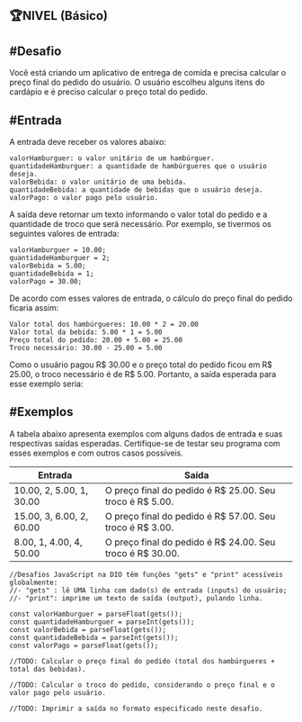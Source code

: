 ## 🏆NIVEL (Básico)
## #Desafio

Você está criando um aplicativo de entrega de comida e precisa calcular o preço final do pedido do usuário. O usuário escolheu alguns itens do cardápio e é preciso calcular o preço total do pedido.

## #Entrada

A entrada deve receber os valores abaixo:

    valorHamburguer: o valor unitário de um hambúrguer.
    quantidadeHamburguer: a quantidade de hambúrgueres que o usuário deseja.
    valorBebida: o valor unitário de uma bebida.
    quantidadeBebida: a quantidade de bebidas que o usuário deseja.
    valorPago: o valor pago pelo usuário.



A saída deve retornar um texto informando o valor total do pedido e a quantidade de troco que será necessário. Por exemplo, se tivermos os seguintes valores de entrada:

    valorHamburguer = 10.00;
    quantidadeHamburguer = 2;
    valorBebida = 5.00;
    quantidadeBebida = 1;
    valorPago = 30.00;
De acordo com esses valores de entrada, o cálculo do preço final do pedido ficaria assim:

    Valor total dos hambúrgueres: 10.00 * 2 = 20.00
    Valor total da bebida: 5.00 * 1 = 5.00
    Preço total do pedido: 20.00 + 5.00 = 25.00
    Troco necessário: 30.00 - 25.00 = 5.00
Como o usuário pagou R$ 30.00 e o preço total do pedido ficou em R$ 25.00, o troco necessário é de R$ 5.00. Portanto, a saída esperada para esse exemplo seria:

## #Exemplos
A tabela abaixo apresenta exemplos com alguns dados de entrada e suas respectivas saídas esperadas. Certifique-se de testar seu programa com esses exemplos e com outros casos possíveis.

| Entrada | Saída|
| ---|--- |
| 10.00, 2, 5.00, 1, 30.00 | O preço final do pedido é R$ 25.00. Seu troco é R$ 5.00. |
| 15.00, 3, 6.00, 2, 60.00 | O preço final do pedido é R$ 57.00. Seu troco é R$ 3.00. |
| 8.00, 1, 4.00, 4, 50.00 | O preço final do pedido é R$ 24.00. Seu troco é R$ 30.00. |

```
//Desafios JavaScript na DIO têm funções "gets" e "print" acessíveis globalmente:
//- "gets" : lê UMA linha com dado(s) de entrada (inputs) do usuário;
//- "print": imprime um texto de saída (output), pulando linha.

const valorHamburguer = parseFloat(gets());
const quantidadeHamburguer = parseInt(gets());
const valorBebida = parseFloat(gets());
const quantidadeBebida = parseInt(gets());
const valorPago = parseFloat(gets());

//TODO: Calcular o preço final do pedido (total dos hambúrgueres + total das bebidas).

//TODO: Calcular o troco do pedido, considerando o preço final e o valor pago pelo usuário.

//TODO: Imprimir a saída no formato especificado neste desafio.
```
